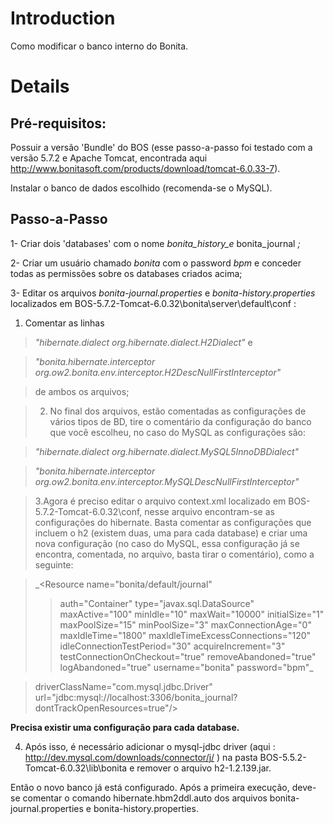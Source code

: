 # Introduction #

Como modificar o banco interno do Bonita.

# Details #
## **Pré-requisitos:** ##
Possuir a versão 'Bundle' do BOS (esse passo-a-passo foi testado com a versão 5.7.2 e Apache Tomcat, encontrada aqui http://www.bonitasoft.com/products/download/tomcat-6.0.33-7).

Instalar o banco de dados escolhido (recomenda-se o MySQL).

## Passo-a-Passo ##

1- Criar dois 'databases' com o nome _bonita\_history\_e_ bonita\_journal _;_

2- Criar um usuário chamado _bonita_ com o password _bpm_ e conceder todas as permissões sobre os databases criados acima;

3- Editar os arquivos _bonita-journal.properties_ e   _bonita-history.properties_ localizados em BOS-5.7.2-Tomcat-6.0.32\bonita\server\default\conf :

  1. Comentar as linhas

> _"hibernate.dialect                       org.hibernate.dialect.H2Dialect"_ e

> _"bonita.hibernate.interceptor             org.ow2.bonita.env.interceptor.H2DescNullFirstInterceptor"_

> de ambos os arquivos;

> 2. No final dos arquivos, estão comentadas as configurações de vários tipos de BD, tire o comentário da configuração do banco que você escolheu, no caso do MySQL as configurações são:

> _"hibernate.dialect                        org.hibernate.dialect.MySQL5InnoDBDialect"_

> _"bonita.hibernate.interceptor             org.ow2.bonita.env.interceptor.MySQLDescNullFirstInterceptor"_

> 3.Agora é preciso editar o arquivo context.xml localizado em BOS-5.7.2-Tomcat-6.0.32\conf, nesse arquivo encontram-se as configurações do hibernate. Basta comentar as configurações que incluem o h2 (existem duas, uma para cada database) e criar uma nova configuração (no caso do MySQL, essa configuração já se encontra, comentada, no arquivo, basta tirar o comentário), como a seguinte:


> _<Resource name="bonita/default/journal"
> > auth="Container"
> > type="javax.sql.DataSource"
> > maxActive="100"
> > minIdle="10"
> > maxWait="10000"
> > initialSize="1"
> > maxPoolSize="15"
> > minPoolSize="3"
> > maxConnectionAge="0"
> > maxIdleTime="1800"
> > maxIdleTimeExcessConnections="120"
> > idleConnectionTestPeriod="30"
> > acquireIncrement="3"
> > testConnectionOnCheckout="true"
> > removeAbandoned="true"
> > logAbandoned="true"
> > username="bonita"
> > password="bpm"_


> driverClassName="com.mysql.jdbc.Driver"
> url="jdbc:mysql://localhost:3306/bonita\_journal?dontTrackOpenResources=true"/>

**Precisa existir uma configuração para cada database.**

4. Após isso, é necessário adicionar o mysql-jdbc driver (aqui : http://dev.mysql.com/downloads/connector/j/ ) na pasta BOS-5.5.2-Tomcat-6.0.32\lib\bonita e remover o arquivo h2-1.2.139.jar.

Então o novo banco já está configurado. Após a primeira execução, deve-se comentar o comando hibernate.hbm2ddl.auto dos arquivos bonita-journal.properties e bonita-history.properties.